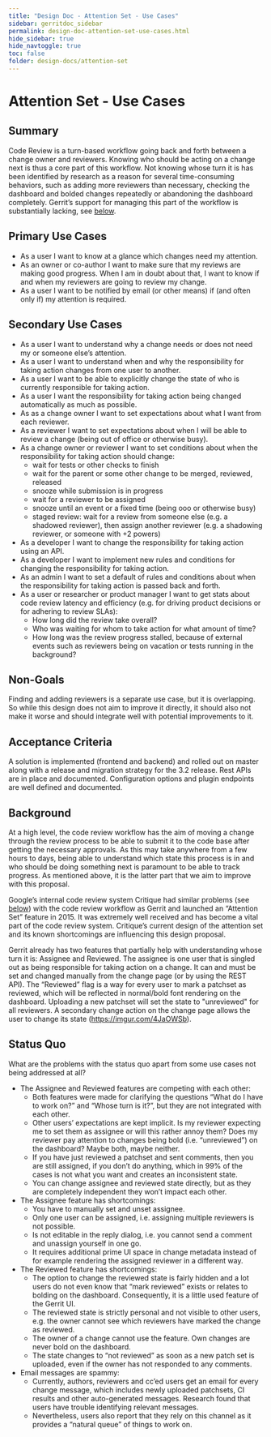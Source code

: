 ```yaml
---
title: "Design Doc - Attention Set - Use Cases"
sidebar: gerritdoc_sidebar
permalink: design-doc-attention-set-use-cases.html
hide_sidebar: true
hide_navtoggle: true
toc: false
folder: design-docs/attention-set
---
```


# Attention Set - Use Cases

## <a id="summary">Summary

Code Review is a turn-based workflow going back and forth between a change owner and reviewers.
Knowing who should be acting on a change next is thus a core part of this workflow. Not knowing
whose turn it is has been identified by research as a reason for several time-consuming behaviors,
such as adding more reviewers than necessary, checking the dashboard and bolded changes repeatedly
or abandoning the dashboard completely. Gerrit’s support for managing this part of the workflow is
substantially lacking, see [below](#status-quo).

## <a id="primary">Primary Use Cases

*   As a user I want to know at a glance which changes need my attention.
*   As an owner or co-author I want to make sure that my reviews are making good progress. When I am
    in doubt about that, I want to know if and when my reviewers are going to review my change.
*   As a user I want to be notified by email (or other means) if (and often only if) my attention is
    required.

## <a id="secondary">Secondary Use Cases

*   As a user I want to understand why a change needs or does not need my or someone else’s
    attention.
*   As a user I want to understand when and why the responsibility for taking action changes from
    one user to another.
*   As a user I want to be able to explicitly change the state of who is currently responsible for
    taking action.
*   As a user I want the responsibility for taking action being changed automatically as much as
    possible.
*   As as a change owner I want to set expectations about what I want from each reviewer.
*   As a reviewer I want to set expectations about when I will be able to review a change (being out
    of office or otherwise busy).
*   As a change owner or reviewer I want to set conditions about when the responsibility for taking
    action should change:
    *   wait for tests or other checks to finish
    *   wait for the parent or some other change to be merged, reviewed, released
    *   snooze while submission is in progress
    *   wait for a reviewer to be assigned
    *   snooze until an event or a fixed time (being ooo or otherwise busy)
    *   staged review: wait for a review from someone else (e.g. a shadowed reviewer), then assign
        another reviewer (e.g. a shadowing reviewer, or someone with +2 powers)
*   As a developer I want to change the responsibility for taking action using an API.
*   As a developer I want to implement new rules and conditions for changing the responsibility for
    taking action.
*   As an admin I want to set a default of rules and conditions about when the responsibility for
    taking action is passed back and forth.
*   As a user or researcher or product manager I want to get stats about code review latency and
    efficiency (e.g. for driving product decisions or for adhering to review SLAs):
    *   How long did the review take overall?
    *   Who was waiting for whom to take action for what amount of time?
    *   How long was the review progress stalled, because of external events such as reviewers being
        on vacation or tests running in the background?

## <a id="non-goals">Non-Goals

Finding and adding reviewers is a separate use case, but it is overlapping. So while this design
does not aim to improve it directly, it should also not make it worse and should integrate well with
potential improvements to it.

## <a id="acceptance">Acceptance Criteria

A solution is implemented (frontend and backend) and rolled out on master along with a release and
migration strategy for the 3.2 release. Rest APIs are in place and documented. Configuration options
and plugin endpoints are well defined and documented.

## <a id="background">Background

At a high level, the code review workflow has the aim of moving a change through the review process
to be able to submit it to the code base after getting the necessary approvals. As this may take
anywhere from a few hours to days, being able to understand which state this process is in and who
should be doing something next is paramount to be able to track progress. As mentioned above, it is
the latter part that we aim to improve with this proposal.

Google’s internal code review system Critique had similar problems (see [below](#status-quo)) with
the code review workflow as Gerrit and launched an “Attention Set” feature in 2015. It was extremely
well received and has become a vital part of the code review system. Critique’s current design of
the attention set and its known shortcomings are influencing this design proposal.

Gerrit already has two features that partially help with understanding whose turn it is: Assignee
and Reviewed. The assignee is one user that is singled out as being responsible for taking action on
a change. It can and must be set and changed manually from the change page (or by using the REST
API). The “Reviewed” flag is a way for every user to mark a patchset as reviewed, which will be
reflected in normal/bold font rendering on the dashboard. Uploading a new patchset will set the
state to "unreviewed" for all reviewers. A secondary change action on the change page allows the
user to change its state (https://imgur.com/4JaOWSb).

## <a id="status-quo">Status Quo

What are the problems with the status quo apart from some use cases not being addressed at all?

*   The Assignee and Reviewed features are competing with each other:
    *   Both features were made for clarifying the questions “What do I have to work on?” and “Whose
        turn is it?”, but they are not integrated with each other.
    *   Other users’ expectations are kept implicit. Is my reviewer expecting me to set them as
        assignee or will this rather annoy them? Does my reviewer pay attention to changes being
        bold (i.e. “unreviewed”) on the dashboard? Maybe both, maybe neither.
    *   If you have just reviewed a patchset and sent comments, then you are still assigned, if you
        don’t do anything, which in 99% of the cases is not what you want and creates an
        inconsistent state.
    *   You can change assignee and reviewed state directly, but as they are completely independent
        they won’t impact each other.
*   The Assignee feature has shortcomings:
    *   You have to manually set and unset assignee.
    *   Only one user can be assigned, i.e. assigning multiple reviewers is not possible.
    *   Is not editable in the reply dialog, i.e. you cannot send a comment and unassign yourself in
        one go.
    *   It requires additional prime UI space in change metadata instead of for example rendering
        the assigned reviewer in a different way.
*   The Reviewed feature has shortcomings:
    *   The option to change the reviewed state is fairly hidden and a lot users do not even know
        that “mark reviewed” exists or relates to bolding on the dashboard. Consequently, it is a
        little used feature of the Gerrit UI.
    *   The reviewed state is strictly personal and not visible to other users, e.g. the owner
        cannot see which reviewers have marked the change as reviewed.
    *   The owner of a change cannot use the feature. Own changes are never bold on the dashboard.
    *   The state changes to “not reviewed” as soon as a new patch set is uploaded, even if the
        owner has not responded to any comments.
*   Email messages are spammy:
    *   Currently, authors, reviewers and cc’ed users get an email for every change message, which
        includes newly uploaded patchsets, CI results and other auto-generated messages. Research
        found that users have trouble identifying relevant messages.
    *   Nevertheless, users also report that they rely on this channel as it provides a “natural
        queue” of things to work on.
